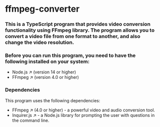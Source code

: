 # ffmpeg-converter

### This is a TypeScript program that provides video conversion functionality using FFmpeg library. The program allows you to convert a video file from one format to another, and also change the video resolution.

### Before you can run this program, you need to have the following installed on your system:
- Node.js ↗ (version 14 or higher)
- FFmpeg ↗ (version 4.0 or higher)

### Dependencies
This program uses the following dependencies:
- FFmpeg ↗ (4.0 or higher) - a powerful video and audio conversion tool.
- Inquirer.js ↗ - a Node.js library for prompting the user with questions in the command line.
